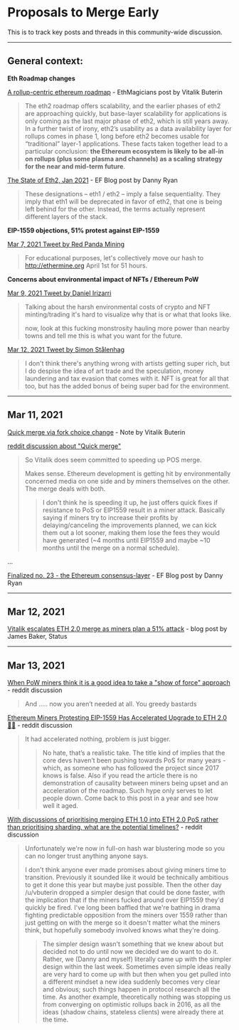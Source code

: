 # Proposals to Merge Early

This is to track key posts and threads in this community-wide discussion.

---

## General context:

**Eth Roadmap changes**

[A rollup-centric ethereum roadmap](https://ethereum-magicians.org/t/a-rollup-centric-ethereum-roadmap/4698) - EthMagicians post by Vitalik Buterin

> The eth2 roadmap offers scalability, and the earlier phases of eth2 are approaching quickly, but base-layer scalability for applications is only coming as the last major phase of eth2, which is still years away. 
> In a further twist of irony, eth2’s usability as a data availability layer for rollups comes in phase 1, long before eth2 becomes usable for “traditional” layer-1 applications. 
> These facts taken together lead to a particular conclusion: **the Ethereum ecosystem is likely to be all-in on rollups (plus some plasma and channels) as a scaling strategy for the near and mid-term future**.

[The State of Eth2, Jan 2021](https://blog.ethereum.org/2021/01/20/the-state-of-eth2-january-2021/#eth1--eth2--ethereum) - EF Blog post by Danny Ryan

> These designations – eth1 / eth2 – imply a false sequentiality. They imply that eth1 will be deprecated in favor of eth2, that one is being left behind for the other. Instead, the terms actually represent different layers of the stack.

**EIP-1559 objections, 51% protest against EIP-1559**

[Mar 7, 2021 Tweet by Red Panda Mining](https://twitter.com/RedPandaMining/status/1368625214674796550)

> For educational purposes, let's collectively move our hash to http://ethermine.org April 1st for 51 hours.

**Concerns about environmental impact of NFTs / Ethereum PoW**

[Mar 9, 2021 Tweet by Daniel Irizarri](https://twitter.com/Danielirizarri/status/1369297919447334917)

> Talking about the harsh environmental costs of crypto and NFT minting/trading it's hard to visualize why that is or what that looks like. 
> 
> now, look at this fucking monstrosity hauling more power than nearby towns and tell me this is what you want for the future.

[Mar 12, 2021 Tweet by Simon Stålenhag](https://twitter.com/simonstalenhag/status/1370305951006351360)

> I don't think there's anything wrong with artists getting super rich, but I do despise the idea of art trade and the speculation, money laundering and tax evasion that comes with it. NFT is great for all that too, but has the added bonus of being super bad for the environment.

---

## Mar 11, 2021

[Quick merge via fork choice change](https://notes.ethereum.org/@vbuterin/B1mUf6DXO) - Note by Vitalik Buterin

[reddit discussion about "Quick merge"](https://www.reddit.com/r/ethereum/comments/m36nrl/quick_merge_via_fork_choice_change/)

> So Vitalik does seem committed to speeding up POS merge.
> 
> Makes sense. Ethereum development is getting hit by environmentally concerned media on one side and by miners themselves on the other. The merge deals with both.
> 
> > I don't think he is speeding it up, he just offers quick fixes if resistance to PoS or EIP1559 result in a miner attack. Basically saying if miners try to increase their profits by delaying/canceling the improvements planned, we can kick them out a lot sooner, making them lose the fees they would have generated (~4 months until EIP1559 and maybe ~10 months until the merge on a normal schedule).

...

[Finalized no. 23 - the Ethereum consensus-layer](https://blog.ethereum.org/2021/03/11/finalized-no-23/) - EF Blog post by Danny Ryan

---

## Mar 12, 2021

[Vitalik escalates ETH 2.0 merge as miners plan a 51% attack](https://our.status.im/vitalik-escalates-eth-2-0-merge-as-miners-plan-a-51-attack/) - blog post by James Baker, Status

---

## Mar 13, 2021

[When PoW miners think it is a good idea to take a "show of force" approach](https://www.reddit.com/r/ethereum/comments/m3gaga/when_pow_miners_think_it_is_a_good_idea_to_take_a/) - reddit discussion

> And ..... now you aren’t needed at all. You greedy bastards 

[Ethereum Miners Protesting EIP-1559 Has Accelerated Upgrade to ETH 2.0 🏃‍♂️](https://www.reddit.com/r/ethereum/comments/m3ikeg/ethereum_miners_protesting_eip1559_has/) - reddit discussion

> It had accelerated nothing, problem is just bigger.
>
> > No hate, that’s a realistic take. The title kind of implies that the core devs haven’t been pushing towards PoS for many years - which, as someone who has followed the project since 2017 knows is false. Also if you read the article there is no demonstration of causality between miners being upset and an acceleration of the roadmap. Such hype only serves to let people down. Come back to this post in a year and see how well it aged.

[With discussions of prioritising merging ETH 1.0 into ETH 2.0 PoS rather than prioritising sharding, what are the potential timelines?](https://www.reddit.com/r/ethereum/comments/m4rznu/with_discussions_of_prioritising_merging_eth_10/) - reddit discussion

> Unfortunately we're now in full-on hash war blustering mode so you can no longer trust anything anyone says.
> 
> I don't think anyone ever made promises about giving miners time to transition. Previously it sounded like it would be technically ambitious to get it done this year but maybe just possible. Then the other day /u/vbuterin dropped a simpler design that could be done faster, with the implication that if the miners fucked around over EIP1559 they'd quickly be fired. I've long been baffled that we're bathing in drama fighting predictable opposition from the miners over 1559 rather than just getting on with the merge so it doesn't matter what the miners think, but hopefully somebody involved knows what they're doing.
> 
> > The simpler design wasn't something that we knew about but decided not to do until now we decided we do want to do it. Rather, we (Danny and myself) literally came up with the simpler design within the last week. Sometimes even simple ideas really are very hard to come up with but then when you get pulled into a different mindset a new idea suddenly becomes very clear and obvious; such things happen in protocol research all the time. As another example, theoretically nothing was stopping us from converging on optimistic rollups back in 2016, as all the ideas (shadow chains, stateless clients) were already there at the time.
